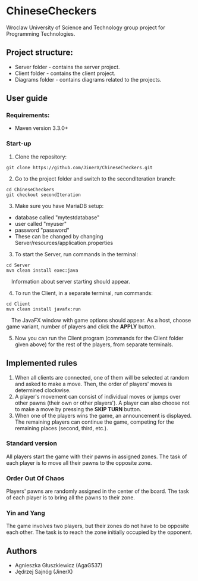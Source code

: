 # ChineseCheckers
Wroclaw University of Science and Technology group project for Programming Technologies.

## Project structure:
- Server folder - contains the server project.
- Client folder - contains the client project.
- Diagrams folder - contains diagrams related to the projects.

## User guide
### Requirements:
- Maven version 3.3.0+

### Start-up
1. Clone the repository:
```
git clone https://github.com/JinerX/ChineseCheckers.git
```
2. Go to the project folder and switch to the secondIteration branch:
```
cd ChineseCheckers
git checkout secondIteration
```
3. Make sure you have MariaDB setup:
- database called "mytestdatabase"
- user called "myuser"
- password "password"
- These can be changed by changing Server/resources/application.properties

3. To start the Server, run commands in the terminal:
```
cd Server
mvn clean install exec:java
```
&emsp;Information about server starting should appear.

4. To run the Client, in a separate terminal, run commands:
```
cd Client
mvn clean install javafx:run
```
&emsp;The JavaFX window with game options should appear. As a host, choose game variant, number of players and click the **APPLY** button.

5. Now you can run the Client program (commands for the Client folder given above) for the rest of the players, from separate terminals.

## Implemented rules
1. When all clients are connected, one of them will be selected at random and asked to make a move. Then, the order of players' moves is determined clockwise.
2. A player's movement can consist of individual moves or jumps over other pawns (their own or other players'). A player can also choose not to make a move by pressing the **SKIP TURN** button.
3. When one of the players wins the game, an announcement is displayed. The remaining players can continue the game, competing for the remaining places (second, third, etc.).
### Standard version
All players start the game with their pawns in assigned zones. The task of each player is to move all their pawns to the opposite zone.
### Order Out Of Chaos
Players' pawns are randomly assigned in the center of the board. The task of each player is to bring all the pawns to their zone.
### Yin and Yang
The game involves two players, but their zones do not have to be opposite each other. The task is to reach the zone initially occupied by the opponent.

## Authors
- Agnieszka Głuszkiewicz (AgaG537)
- Jędrzej Sajnóg (JinerX)
